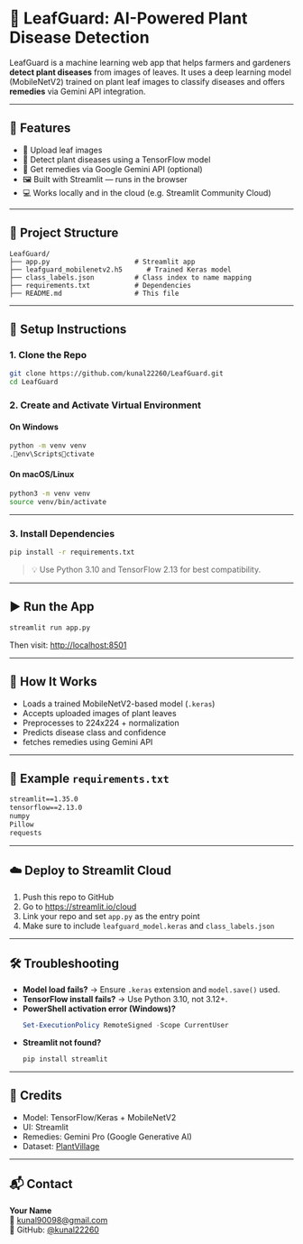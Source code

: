 
# 🌿 LeafGuard: AI-Powered Plant Disease Detection

LeafGuard is a machine learning web app that helps farmers and gardeners **detect plant diseases** from images of leaves. It uses a deep learning model (MobileNetV2) trained on plant leaf images to classify diseases and offers **remedies** via Gemini API integration.

---

## 🚀 Features

- 🌱 Upload leaf images
- 🧠 Detect plant diseases using a TensorFlow model
- 💊 Get remedies via Google Gemini API (optional)
- 🖼️ Built with Streamlit — runs in the browser
- 💻 Works locally and in the cloud (e.g. Streamlit Community Cloud)

---

## 📁 Project Structure

```
LeafGuard/
├── app.py                     # Streamlit app
├── leafguard_mobilenetv2.h5      # Trained Keras model
├── class_labels.json          # Class index to name mapping
├── requirements.txt           # Dependencies
├── README.md                  # This file

```

---

## 🔧 Setup Instructions

### 1. Clone the Repo

```bash
git clone https://github.com/kunal22260/LeafGuard.git
cd LeafGuard
```

### 2. Create and Activate Virtual Environment

#### On Windows
```bash
python -m venv venv
.env\Scriptsctivate
```

#### On macOS/Linux
```bash
python3 -m venv venv
source venv/bin/activate
```

---

### 3. Install Dependencies

```bash
pip install -r requirements.txt
```

> 💡 Use Python 3.10 and TensorFlow 2.13 for best compatibility.

---

## ▶️ Run the App

```bash
streamlit run app.py
```

Then visit: [http://localhost:8501](http://localhost:8501)

---

## 🧠 How It Works

- Loads a trained MobileNetV2-based model (`.keras`)
- Accepts uploaded images of plant leaves
- Preprocesses to 224x224 + normalization
- Predicts disease class and confidence
- fetches remedies using Gemini API

---

## 🧾 Example `requirements.txt`

```txt
streamlit==1.35.0
tensorflow==2.13.0
numpy
Pillow
requests
```

---

## ☁️ Deploy to Streamlit Cloud

1. Push this repo to GitHub
2. Go to https://streamlit.io/cloud
3. Link your repo and set `app.py` as the entry point
4. Make sure to include `leafguard_model.keras` and `class_labels.json`

---

## 🛠️ Troubleshooting

- **Model load fails?** → Ensure `.keras` extension and `model.save()` used.
- **TensorFlow install fails?** → Use Python 3.10, not 3.12+.
- **PowerShell activation error (Windows)?**
  ```powershell
  Set-ExecutionPolicy RemoteSigned -Scope CurrentUser
  ```
- **Streamlit not found?**
  ```bash
  pip install streamlit
  ```

---

## 🙌 Credits

- Model: TensorFlow/Keras + MobileNetV2
- UI: Streamlit
- Remedies: Gemini Pro (Google Generative AI)
- Dataset: [PlantVillage](https://www.kaggle.com/datasets/emmarex/plantdisease)

---


## 📬 Contact

**Your Name**  
📧 kunal90098@gmail.com  
🔗 GitHub: [@kunal22260](https://github.com/kunal22260)
